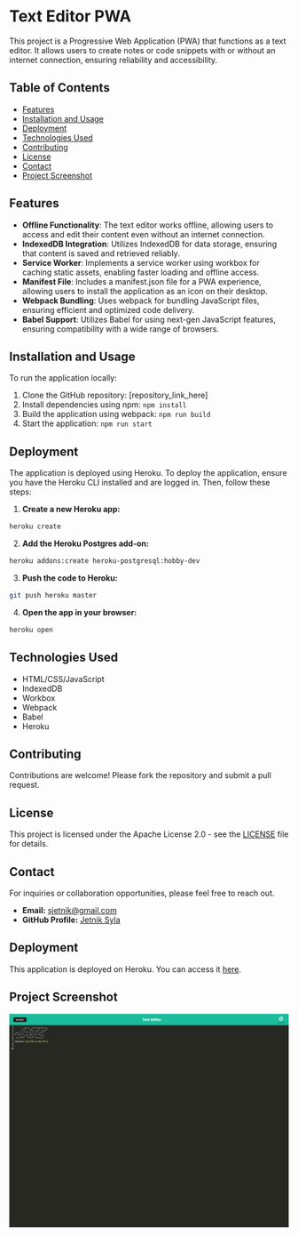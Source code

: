 # Text Editor PWA

This project is a Progressive Web Application (PWA) that functions as a text editor. It allows users to create notes or code snippets with or without an internet connection, ensuring reliability and accessibility.

## Table of Contents

- [Features](#features)
- [Installation and Usage](#installation-and-usage)
- [Deployment](#deployment)
- [Technologies Used](#technologies-used)
- [Contributing](#contributing)
- [License](#license)
- [Contact](#contact)
- [Project Screenshot](#project-screenshot)

## Features

- **Offline Functionality**: The text editor works offline, allowing users to access and edit their content even without an internet connection.
- **IndexedDB Integration**: Utilizes IndexedDB for data storage, ensuring that content is saved and retrieved reliably.
- **Service Worker**: Implements a service worker using workbox for caching static assets, enabling faster loading and offline access.
- **Manifest File**: Includes a manifest.json file for a PWA experience, allowing users to install the application as an icon on their desktop.
- **Webpack Bundling**: Uses webpack for bundling JavaScript files, ensuring efficient and optimized code delivery.
- **Babel Support**: Utilizes Babel for using next-gen JavaScript features, ensuring compatibility with a wide range of browsers.

## Installation and Usage

To run the application locally:

1. Clone the GitHub repository: [repository_link_here]
2. Install dependencies using npm: `npm install`
3. Build the application using webpack: `npm run build`
4. Start the application: `npm run start`

## Deployment

The application is deployed using Heroku. To deploy the application, ensure you have the Heroku CLI installed and are logged in. Then, follow these steps:

1. **Create a new Heroku app:**

```bash
heroku create
```

2. **Add the Heroku Postgres add-on:**

```bash
heroku addons:create heroku-postgresql:hobby-dev
```

3. **Push the code to Heroku:**

```bash
git push heroku master
```

4. **Open the app in your browser:**

```bash
heroku open
```

## Technologies Used

- HTML/CSS/JavaScript
- IndexedDB
- Workbox
- Webpack
- Babel
- Heroku

## Contributing

Contributions are welcome! Please fork the repository and submit a pull request.

## License

This project is licensed under the Apache License 2.0 - see the [LICENSE](LICENSE) file for details.

## Contact

For inquiries or collaboration opportunities, please feel free to reach out.

- **Email:** [sjetnik@gmail.com](mailto:sjetnik@gmail.com)
- **GitHub Profile:** [Jetnik Syla](https://github.com/JetnikSyla)

## Deployment

This application is deployed on Heroku. You can access it [here](https://text-editor-heroku-5cfb742be3f2.herokuapp.com/).

## Project Screenshot

![Project Screenshot](assets/project_sc.html.png)
